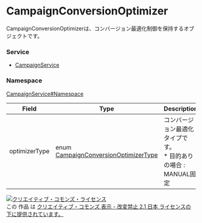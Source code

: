

# CampaignConversionOptimizer

CampaignConversionOptimizerは、コンバージョン最適化制御を保持するオブジェクトです。

### Service

+ [CampaignService](../../services/CampaignService.md)

### Namespace

[CampaignService#Namespace](../../services/CampaignService.md#namespace)

| Field | Type | Description | response | add | set | remove |
| ----- | ---- | ----------- | -------- | --------- | --------- | --------- |
| optimizerType | enum [CampaignConversionOptimizerType](./CampaignConversionOptimizerType.md) | コンバージョン最適化タイプです。<br>* 目的ありの場合 : MANUAL固定<br> | yes | Ignore | Optional<br>* 目的ありの場合 : 設定不可 | Ignore | |

<a rel="license" href="http://creativecommons.org/licenses/by-nd/2.1/jp/"><img alt="クリエイティブ・コモンズ・ライセンス" style="border-width:0" src="https://i.creativecommons.org/l/by-nd/2.1/jp/88x31.png" /></a><br />この 作品 は <a rel="license" href="http://creativecommons.org/licenses/by-nd/2.1/jp/">クリエイティブ・コモンズ 表示 - 改変禁止 2.1 日本 ライセンスの下に提供されています。</a>
